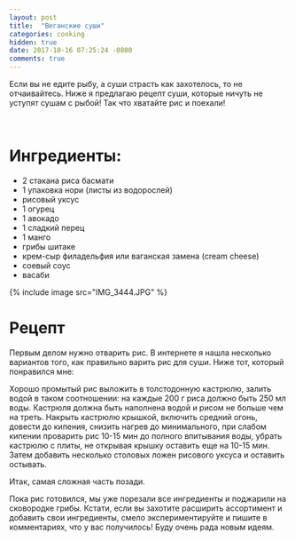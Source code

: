 ```yaml
---
layout: post
title:  "Веганские суши"
categories: cooking
hidden: true
date: 2017-10-16 07:25:24 -0800
comments: true 
---
```


Если вы не едите рыбу, а суши страсть как захотелось, то не отчаивайтесь. Ниже я предлагаю рецепт суши, которые ничуть не уступят сушам с рыбой! Так что хватайте рис и поехали!

<!--separate--> 
# **Ингредиенты:**

*  2 стакана риса басмати
*  1 упаковка нори (листы из водорослей)
*  рисовый уксус
*  1 огурец
*  1 авокадо
*  1 сладкий перец
*  1 манго
*  грибы шитаке
*  крем-сыр филадельфия или ваганская замена (cream cheese)
*  соевый соус
*  васаби

{% include image src="IMG_3444.JPG" %}

# **Рецепт**

Первым делом нужно отварить рис. В интернете я нашла несколько вариантов того, как правильно варить рис для суши. Ниже тот, который понравился мне:

Хорошо промытый рис выложить в толстодонную кастрюлю, залить водой в таком соотношении: на каждые 200 г риса должно быть 250 мл воды. Кастрюля должна быть наполнена водой и рисом не больше чем на треть. Накрыть кастрюлю крышкой, включить средний огонь, довести до кипения, снизить нагрев до минимального, при слабом кипении проварить рис 10-15 мин до полного впитывания воды, убрать кастрюлю с плиты, не открывая крышку оставить еще на 10-15 мин. Затем добавить несколько столовых ложен рисового уксуса и оставить остывать.

Итак, самая сложная часть позади. 

Пока рис готовился, мы уже порезали все ингредиенты и поджарили на сковородке грибы. 
Кстати, если вы захотите расширить ассортимент и добавить свои ингредиенты, смело экспериментируйте и пишите в комментариях, что у вас получилось! Буду очень рада новым идеям.





